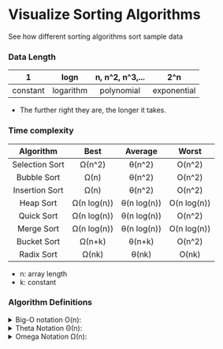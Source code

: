 # Visualize Sorting Algorithms
See how different sorting algorithms sort sample data
### Data Length
| 1    |     logn	 |n, n^2, n^3,...| 2^n  | 
|   :---:| :---:   | :---:    |  :---:    |
|constant|logarithm|polynomial|exponential|

- The further right they are, the longer it takes.

### Time complexity
| Algorithm    |      Best	 |   Average	  |    Worst	   | 
|   :---:      |     :---:   |     :---:    |     :---:    |										 
|Selection Sort|	   Ω(n^2)	 |    θ(n^2)	  |    O(n^2)    |
|Bubble Sort   |     Ω(n)	   |    θ(n^2)	  |    O(n^2)    |
|Insertion Sort|	   Ω(n)	   |    θ(n^2)	  |    O(n^2)    |
|Heap Sort	   | Ω(n log(n)) |  θ(n log(n))	|  O(n log(n)) |
|Quick Sort	   | Ω(n log(n)) |  θ(n log(n))	|    O(n^2)    |
|Merge Sort	   | Ω(n log(n)) |	θ(n log(n))	|  O(n log(n)) |
|Bucket Sort   |   	Ω(n+k)	 |    θ(n+k)	  |    O(n^2)    |
|Radix Sort	   |    Ω(nk)	   |    θ(nk)	    |    O(nk)     |
- n: array length
- k: constant
### Algorithm Definitions
<details>
<summary>Big-O notation O(n):</summary>
	<p>- With big O notation we express the runtime in terms of how quickly it grows relative to the input, as the input gets arbitrarily large.</p>
	<p>- The Big O notation defines an upper bound of an algorithm, it bounds a function only from above.</p>
	 <img src="https://media.geeksforgeeks.org/wp-content/uploads/AlgoAnalysis-2.png">
</details>
<details>
<summary>Theta Notation Θ(n):</summary>
	<p>- The theta notation bounds a functions from above and below, so it defines exact asymptotic behavior.</p>
	<p>- A simple way to get Theta notation of an expression is to drop low order terms and ignore leading constants.</p>
	<img src="https://media.geeksforgeeks.org/wp-content/uploads/AlgoAnalysis-1.png">
</details>
<details>
<summary>Omega Notation Ω(n):</summary>
	<p>- It provides an asymptotic lower bound.</p>
	<p>- Can be useful when we have lower bound on time complexity of an algorithm.</p>
	<img src="https://media.geeksforgeeks.org/wp-content/uploads/AlgoAnalysis-3.png">
</details>
